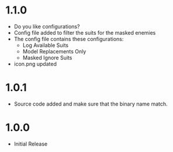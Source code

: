 # 1.1.0
- Do you like configurations?
- Config file added to filter the suits for the masked enemies
- The config file contains these configurations:
  - Log Available Suits
  - Model Replacements Only
  - Masked Ignore Suits
- icon.png updated

# 1.0.1
- Source code added and make sure that the binary name match.

# 1.0.0
- Initial Release

